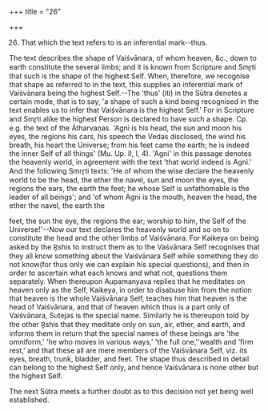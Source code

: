 +++
title = "26"

+++


26. That which the text refers to is an inferential mark--thus.

The text describes the shape of Vaiśvānara, of whom heaven, &c., down to earth constitute the several limbs; and it is known from Scripture and Smr̥ti that such is the shape of the highest Self. When, therefore, we recognise that shape as referred to in the text, this supplies an inferential mark of Vaiśvānara being the highest Self.--The 'thus' (iti) in the Sūtra denotes a certain mode, that is to say, 'a shape of such a kind being recognised in the text enables us to infer that Vaiśvānara is the highest Self.' For in Scripture and Smr̥ti alike the highest Person is declared to have such a shape. Cp. e.g. the text of the Átharvaṇas. 'Agni is his head, the sun and moon his eyes, the regions his cars, his speech the Vedas disclosed, the wind his breath, his heart the Universe; from his feet came the earth; he is indeed the inner Self of all things' (Mu. Up. II, I, 4). 'Agni' in this passage denotes the heavenly world, in agreement with the text 'that world indeed is Agni.' And the following Smrr̥ti texts: 'He of whom the wise declare the heavenly world to be the head, the ether the navel, sun and moon the eyes, the regions the ears, the earth the feet; he whose Self is unfathomable is the leader of all beings'; and 'of whom Agni is the mouth, heaven the head, the ether the navel, the earth the

feet, the sun the eye, the regions the ear; worship to him, the Self of the Universe!'--Now our text declares the heavenly world and so on to constitute the head and the other limbs of Vaiśvānara. For Kaikeya on being asked by the R̥shis to instruct them as to the Vaśvānara Self recognises that they all know something about the Vaiśvānara Self while something they do not know(for thus only we can explain his special questions), and then in order to ascertain what each knows and what not, questions them separately. When thereupon Aupamanyava replies that he meditates on heaven only as the Self, Kaikeya, in order to disabuse him from the notion that heaven is the whole Vaiśvānara Self, teaches him that heaven is the head of Vaiśvānara, and that of heaven which thus is a part only of Vaiśvānara, Sutejas is the special name. Similarly he is thereupon told by the other R̥shis that they meditate only on sun, air, ether, and earth, and informs them in return that the special names of these beings are 'the omniform,' 'he who moves in various ways,' 'the full one,''wealth and 'firm rest,' and that these all are mere members of the Vaiśvānara Self, viz. its eyes, breath, trunk, bladder, and feet. The shape thus described in detail can belong to the highest Self only, and hence Vaiśvānara is none other but the highest Self.

The next Sūtra meets a further doubt as to this decision not yet being well established.

